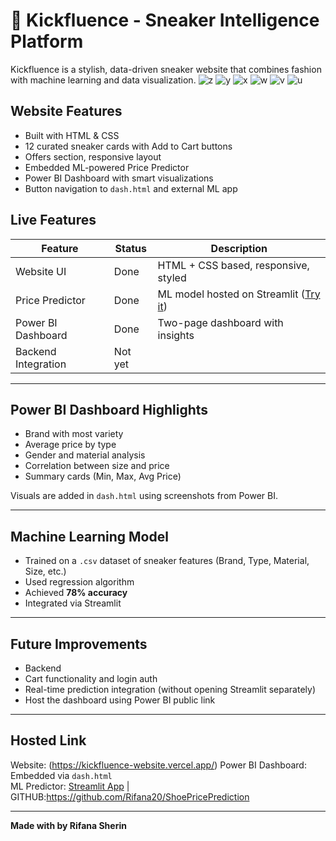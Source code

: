 # 👟 Kickfluence - Sneaker Intelligence Platform

Kickfluence is a stylish, data-driven sneaker website that combines fashion with machine learning and data visualization.
![z](https://github.com/user-attachments/assets/81a2fef1-87ad-4cf9-af5a-1e85d9fbd7b1)
![y](https://github.com/user-attachments/assets/c6864e2b-020f-484a-b0cc-71a3eff987c0)
![x](https://github.com/user-attachments/assets/9c655183-40f4-4e67-90d9-50c531bc38cb)
![w](https://github.com/user-attachments/assets/1aba1f2a-0db8-48d9-8f31-63b5bdd9b7e2)
![v](https://github.com/user-attachments/assets/6f67fc83-4fd5-4fd2-b7cb-b64805a00cf8)
![u](https://github.com/user-attachments/assets/673fad73-3c36-44e9-bc3d-d254d5d1a73d)



##  Website Features

- Built with HTML & CSS
- 12 curated sneaker cards with Add to Cart buttons
- Offers section, responsive layout
- Embedded ML-powered Price Predictor
- Power BI Dashboard with smart visualizations
- Button navigation to `dash.html` and external ML app

## Live Features

| Feature | Status | Description |
|--------|--------|-------------|
| Website UI | Done | HTML + CSS based, responsive, styled |
| Price Predictor | Done | ML model hosted on Streamlit ([Try it](https://shoepriceprediction-2dtxlpjaxutpuhvbcyhkmr.streamlit.app/)) |
| Power BI Dashboard |  Done | Two-page dashboard with insights |
| Backend Integration |  Not yet | 

---

## Power BI Dashboard Highlights

- Brand with most variety
- Average price by type
- Gender and material analysis
- Correlation between size and price
- Summary cards (Min, Max, Avg Price)

Visuals are added in `dash.html` using screenshots from Power BI.

---

## Machine Learning Model

- Trained on a `.csv` dataset of sneaker features (Brand, Type, Material, Size, etc.)
- Used regression algorithm
- Achieved **78% accuracy**
- Integrated via Streamlit

---

## Future Improvements

- Backend 
- Cart functionality and login auth
- Real-time prediction integration (without opening Streamlit separately)
- Host the dashboard using Power BI public link 
---

## Hosted Link
 
Website: (https://kickfluence-website.vercel.app/) 
Power BI Dashboard: Embedded via `dash.html`  
ML Predictor: [Streamlit App](https://shoepriceprediction-2dtxlpjaxutpuhvbcyhkmr.streamlit.app/) | GITHUB:https://github.com/Rifana20/ShoePricePrediction

---

**Made with  by Rifana Sherin**
